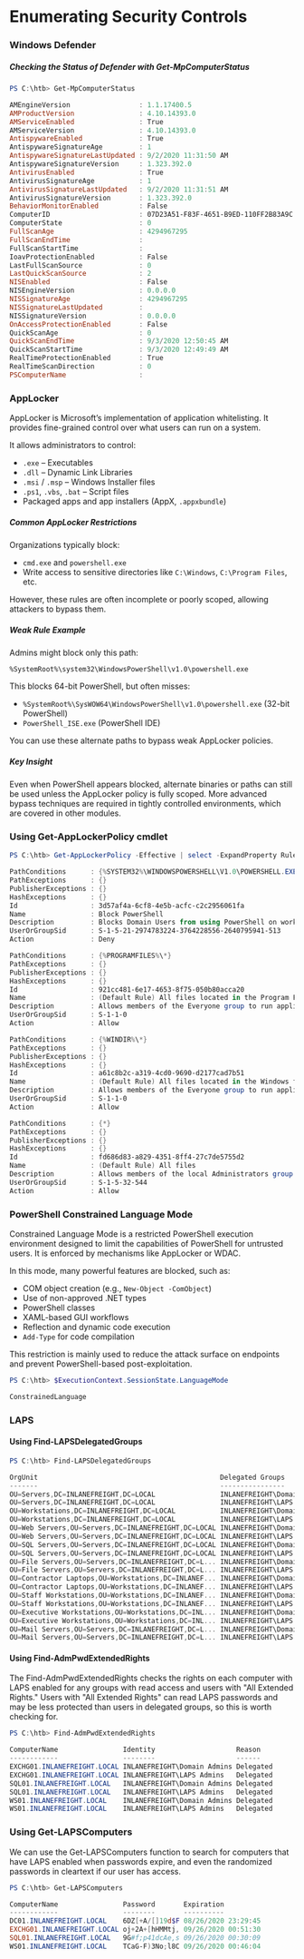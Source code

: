 # Enumerating Security Controls
### Windows Defender
##### Checking the Status of Defender with Get-MpComputerStatus

```powershell
PS C:\htb> Get-MpComputerStatus

AMEngineVersion                 : 1.1.17400.5
AMProductVersion                : 4.10.14393.0
AMServiceEnabled                : True
AMServiceVersion                : 4.10.14393.0
AntispywareEnabled              : True
AntispywareSignatureAge         : 1
AntispywareSignatureLastUpdated : 9/2/2020 11:31:50 AM
AntispywareSignatureVersion     : 1.323.392.0
AntivirusEnabled                : True
AntivirusSignatureAge           : 1
AntivirusSignatureLastUpdated   : 9/2/2020 11:31:51 AM
AntivirusSignatureVersion       : 1.323.392.0
BehaviorMonitorEnabled          : False
ComputerID                      : 07D23A51-F83F-4651-B9ED-110FF2B83A9C
ComputerState                   : 0
FullScanAge                     : 4294967295
FullScanEndTime                 :
FullScanStartTime               :
IoavProtectionEnabled           : False
LastFullScanSource              : 0
LastQuickScanSource             : 2
NISEnabled                      : False
NISEngineVersion                : 0.0.0.0
NISSignatureAge                 : 4294967295
NISSignatureLastUpdated         :
NISSignatureVersion             : 0.0.0.0
OnAccessProtectionEnabled       : False
QuickScanAge                    : 0
QuickScanEndTime                : 9/3/2020 12:50:45 AM
QuickScanStartTime              : 9/3/2020 12:49:49 AM
RealTimeProtectionEnabled       : True
RealTimeScanDirection           : 0
PSComputerName                  :
```
### AppLocker

AppLocker is Microsoft’s implementation of application whitelisting. It provides fine-grained control over what users can run on a system.

It allows administrators to control:
- `.exe` – Executables
- `.dll` – Dynamic Link Libraries
- `.msi` / `.msp` – Windows Installer files
- `.ps1`, `.vbs`, `.bat` – Script files
- Packaged apps and app installers (AppX, `.appxbundle`)
##### Common AppLocker Restrictions

Organizations typically block:
- `cmd.exe` and `powershell.exe`
- Write access to sensitive directories like `C:\Windows`, `C:\Program Files`, etc.

However, these rules are often incomplete or poorly scoped, allowing attackers to bypass them.
##### Weak Rule Example

Admins might block only this path:

```
%SystemRoot%\system32\WindowsPowerShell\v1.0\powershell.exe
```

This blocks 64-bit PowerShell, but often misses:

- `%SystemRoot%\SysWOW64\WindowsPowerShell\v1.0\powershell.exe` (32-bit PowerShell)
- `PowerShell_ISE.exe` (PowerShell IDE)

You can use these alternate paths to bypass weak AppLocker policies.
##### Key Insight

Even when PowerShell appears blocked, alternate binaries or paths can still be used unless the AppLocker policy is fully scoped. More advanced bypass techniques are required in tightly controlled environments, which are covered in other modules.
### Using Get-AppLockerPolicy cmdlet

```powershell
PS C:\htb> Get-AppLockerPolicy -Effective | select -ExpandProperty RuleCollections

PathConditions      : {%SYSTEM32%\WINDOWSPOWERSHELL\V1.0\POWERSHELL.EXE}
PathExceptions      : {}
PublisherExceptions : {}
HashExceptions      : {}
Id                  : 3d57af4a-6cf8-4e5b-acfc-c2c2956061fa
Name                : Block PowerShell
Description         : Blocks Domain Users from using PowerShell on workstations
UserOrGroupSid      : S-1-5-21-2974783224-3764228556-2640795941-513
Action              : Deny

PathConditions      : {%PROGRAMFILES%\*}
PathExceptions      : {}
PublisherExceptions : {}
HashExceptions      : {}
Id                  : 921cc481-6e17-4653-8f75-050b80acca20
Name                : (Default Rule) All files located in the Program Files folder
Description         : Allows members of the Everyone group to run applications that are located in the Program Files folder.
UserOrGroupSid      : S-1-1-0
Action              : Allow

PathConditions      : {%WINDIR%\*}
PathExceptions      : {}
PublisherExceptions : {}
HashExceptions      : {}
Id                  : a61c8b2c-a319-4cd0-9690-d2177cad7b51
Name                : (Default Rule) All files located in the Windows folder
Description         : Allows members of the Everyone group to run applications that are located in the Windows folder.
UserOrGroupSid      : S-1-1-0
Action              : Allow

PathConditions      : {*}
PathExceptions      : {}
PublisherExceptions : {}
HashExceptions      : {}
Id                  : fd686d83-a829-4351-8ff4-27c7de5755d2
Name                : (Default Rule) All files
Description         : Allows members of the local Administrators group to run all applications.
UserOrGroupSid      : S-1-5-32-544
Action              : Allow
```
### PowerShell Constrained Language Mode

Constrained Language Mode is a restricted PowerShell execution environment designed to limit the capabilities of PowerShell for untrusted users. It is enforced by mechanisms like AppLocker or WDAC.

In this mode, many powerful features are blocked, such as:

- COM object creation (e.g., `New-Object -ComObject`)
- Use of non-approved .NET types
- PowerShell classes
- XAML-based GUI workflows
- Reflection and dynamic code execution
- `Add-Type` for code compilation

This restriction is mainly used to reduce the attack surface on endpoints and prevent PowerShell-based post-exploitation.

```Powershell
PS C:\htb> $ExecutionContext.SessionState.LanguageMode

ConstrainedLanguage
```
### LAPS

#### Using Find-LAPSDelegatedGroups

```PowerShell
PS C:\htb> Find-LAPSDelegatedGroups

OrgUnit                                             Delegated Groups
-------                                             ----------------
OU=Servers,DC=INLANEFREIGHT,DC=LOCAL                INLANEFREIGHT\Domain Admins
OU=Servers,DC=INLANEFREIGHT,DC=LOCAL                INLANEFREIGHT\LAPS Admins
OU=Workstations,DC=INLANEFREIGHT,DC=LOCAL           INLANEFREIGHT\Domain Admins
OU=Workstations,DC=INLANEFREIGHT,DC=LOCAL           INLANEFREIGHT\LAPS Admins
OU=Web Servers,OU=Servers,DC=INLANEFREIGHT,DC=LOCAL INLANEFREIGHT\Domain Admins
OU=Web Servers,OU=Servers,DC=INLANEFREIGHT,DC=LOCAL INLANEFREIGHT\LAPS Admins
OU=SQL Servers,OU=Servers,DC=INLANEFREIGHT,DC=LOCAL INLANEFREIGHT\Domain Admins
OU=SQL Servers,OU=Servers,DC=INLANEFREIGHT,DC=LOCAL INLANEFREIGHT\LAPS Admins
OU=File Servers,OU=Servers,DC=INLANEFREIGHT,DC=L... INLANEFREIGHT\Domain Admins
OU=File Servers,OU=Servers,DC=INLANEFREIGHT,DC=L... INLANEFREIGHT\LAPS Admins
OU=Contractor Laptops,OU=Workstations,DC=INLANEF... INLANEFREIGHT\Domain Admins
OU=Contractor Laptops,OU=Workstations,DC=INLANEF... INLANEFREIGHT\LAPS Admins
OU=Staff Workstations,OU=Workstations,DC=INLANEF... INLANEFREIGHT\Domain Admins
OU=Staff Workstations,OU=Workstations,DC=INLANEF... INLANEFREIGHT\LAPS Admins
OU=Executive Workstations,OU=Workstations,DC=INL... INLANEFREIGHT\Domain Admins
OU=Executive Workstations,OU=Workstations,DC=INL... INLANEFREIGHT\LAPS Admins
OU=Mail Servers,OU=Servers,DC=INLANEFREIGHT,DC=L... INLANEFREIGHT\Domain Admins
OU=Mail Servers,OU=Servers,DC=INLANEFREIGHT,DC=L... INLANEFREIGHT\LAPS Admins
```
#### Using Find-AdmPwdExtendedRights

The Find-AdmPwdExtendedRights checks the rights on each computer with LAPS enabled for any groups with read access and users with "All Extended Rights." Users with "All Extended Rights" can read LAPS passwords and may be less protected than users in delegated groups, so this is worth checking for.

```PowerShell
PS C:\htb> Find-AdmPwdExtendedRights

ComputerName                Identity                    Reason
------------                --------                    ------
EXCHG01.INLANEFREIGHT.LOCAL INLANEFREIGHT\Domain Admins Delegated
EXCHG01.INLANEFREIGHT.LOCAL INLANEFREIGHT\LAPS Admins   Delegated
SQL01.INLANEFREIGHT.LOCAL   INLANEFREIGHT\Domain Admins Delegated
SQL01.INLANEFREIGHT.LOCAL   INLANEFREIGHT\LAPS Admins   Delegated
WS01.INLANEFREIGHT.LOCAL    INLANEFREIGHT\Domain Admins Delegated
WS01.INLANEFREIGHT.LOCAL    INLANEFREIGHT\LAPS Admins   Delegated
```
### Using Get-LAPSComputers

We can use the Get-LAPSComputers function to search for computers that have LAPS enabled when passwords expire, and even the randomized passwords in cleartext if our user has access.

```PowerShell
PS C:\htb> Get-LAPSComputers

ComputerName                Password       Expiration
------------                --------       ----------
DC01.INLANEFREIGHT.LOCAL    6DZ[+A/[]19d$F 08/26/2020 23:29:45
EXCHG01.INLANEFREIGHT.LOCAL oj+2A+[hHMMtj, 09/26/2020 00:51:30
SQL01.INLANEFREIGHT.LOCAL   9G#f;p41dcAe,s 09/26/2020 00:30:09
WS01.INLANEFREIGHT.LOCAL    TCaG-F)3No;l8C 09/26/2020 00:46:04
```